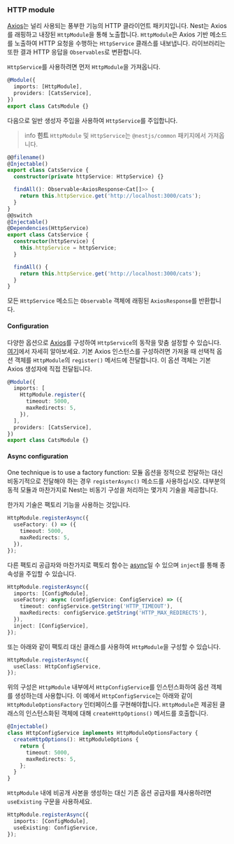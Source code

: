 ### HTTP module

[Axios](https://github.com/axios/axios)는 널리 사용되는 풍부한 기능의 HTTP 클라이언트 패키지입니다. Nest는 Axios를 래핑하고 내장된 `HttpModule`을 통해 노출합니다. `HttpModule`은 Axios 기반 메소드를 노출하여 HTTP 요청을 수행하는 `HttpService` 클래스를 내보냅니다. 라이브러리는 또한 결과 HTTP 응답을 `Observables`로 변환합니다.

`HttpService`를 사용하려면 먼저 `HttpModule`을 가져옵니다.

```typescript
@Module({
  imports: [HttpModule],
  providers: [CatsService],
})
export class CatsModule {}
```

다음으로 일반 생성자 주입을 사용하여 `HttpService`를 주입합니다.

> info **힌트** `HttpModule` 및 `HttpService`는 `@nestjs/common` 패키지에서 가져옵니다.

```typescript
@@filename()
@Injectable()
export class CatsService {
  constructor(private httpService: HttpService) {}

  findAll(): Observable<AxiosResponse<Cat[]>> {
    return this.httpService.get('http://localhost:3000/cats');
  }
}
@@switch
@Injectable()
@Dependencies(HttpService)
export class CatsService {
  constructor(httpService) {
    this.httpService = httpService;
  }

  findAll() {
    return this.httpService.get('http://localhost:3000/cats');
  }
}
```

모든 `HttpService` 메소드는 `Observable` 객체에 래핑된 `AxiosResponse`를 반환합니다.

#### Configuration

다양한 옵션으로 [Axios](https://github.com/axios/axios)를 구성하여 `HttpService`의 동작을 맞춤 설정할 수 있습니다. [여기](https://github.com/axios/axios#request-config)에서 자세히 알아보세요. 기본 Axios 인스턴스를 구성하려면 가져올 때 선택적 옵션 객체를 `HttpModule`의 `register()` 메서드에 전달합니다. 이 옵션 객체는 기본 Axios 생성자에 직접 전달됩니다.

```typescript
@Module({
  imports: [
    HttpModule.register({
      timeout: 5000,
      maxRedirects: 5,
    }),
  ],
  providers: [CatsService],
})
export class CatsModule {}
```

#### Async configuration


One technique is to use a factory function:
모듈 옵션을 정적으로 전달하는 대신 비동기적으로 전달해야 하는 경우 `registerAsync()` 메소드를 사용하십시오. 대부분의 동적 모듈과 마찬가지로 Nest는 비동기 구성을 처리하는 몇가지 기술을 제공합니다.

한가지 기술은 팩토리 기능을 사용하는 것입니다.

```typescript
HttpModule.registerAsync({
  useFactory: () => ({
    timeout: 5000,
    maxRedirects: 5,
  }),
});
```

다른 팩토리 공급자와 마찬가지로 팩토리 함수는 [async](/fundamentals/custom-providers#factory-providers-usefactory)일 수 있으며 `inject`를 통해 종속성을 주입할 수 있습니다.

```typescript
HttpModule.registerAsync({
  imports: [ConfigModule],
  useFactory: async (configService: ConfigService) => ({
    timeout: configService.getString('HTTP_TIMEOUT'),
    maxRedirects: configService.getString('HTTP_MAX_REDIRECTS'),
  }),
  inject: [ConfigService],
});
```

또는 아래와 같이 팩토리 대신 클래스를 사용하여 `HttpModule`을 구성할 수 있습니다.

```typescript
HttpModule.registerAsync({
  useClass: HttpConfigService,
});
```

위의 구성은 `HttpModule` 내부에서 `HttpConfigService`를 인스턴스화하여 옵션 객체를 생성하는데 사용합니다. 이 예에서 `HttpConfigService`는 아래와 같이 `HttpModuleOptionsFactory` 인터페이스를 구현해야합니다. `HttpModule`은 제공된 클래스의 인스턴스화된 객체에 대해 `createHttpOptions()` 메서드를 호출합니다.

```typescript
@Injectable()
class HttpConfigService implements HttpModuleOptionsFactory {
  createHttpOptions(): HttpModuleOptions {
    return {
      timeout: 5000,
      maxRedirects: 5,
    };
  }
}
```

`HttpModule` 내에 비공개 사본을 생성하는 대신 기존 옵션 공급자를 재사용하려면 `useExisting` 구문을 사용하세요.

```typescript
HttpModule.registerAsync({
  imports: [ConfigModule],
  useExisting: ConfigService,
});
```
